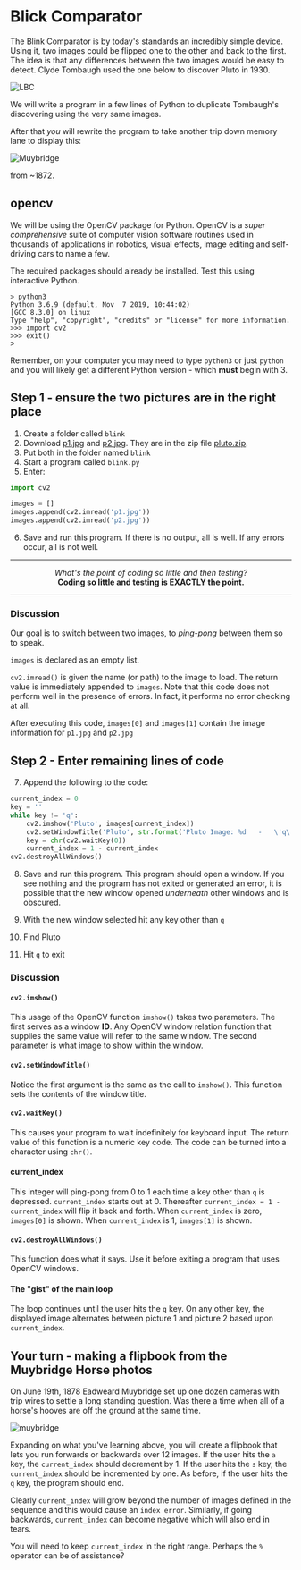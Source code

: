 # Blick Comparator

The Blink Comparator is by today's standards an incredibly simple device. Using it, two images could be flipped one to the other and back to the first. The idea is that any differences between the two images would be easy to detect. Clyde Tombaugh used the one below to discover Pluto in 1930.

![LBC](./Lowell_blink_comparator.jpg)

We will write a program in a few lines of Python to duplicate Tombaugh's discovering using the very same images.

After that *you* will rewrite the program to take another trip down memory lane to display this:

![Muybridge](./Muybridge_horse_gallop_animated_2.gif)

from ~1872.

## opencv

We will be using the OpenCV package for Python. OpenCV is a *super comprehensive* suite of computer vision software routines used in thousands of applications in robotics, visual effects, image editing and self-driving cars to name a few.

The required packages should already be installed. Test this using interactive Python.

```text
> python3
Python 3.6.9 (default, Nov  7 2019, 10:44:02) 
[GCC 8.3.0] on linux
Type "help", "copyright", "credits" or "license" for more information.
>>> import cv2
>>> exit()
>
```

Remember, on your computer you may need to type `python3` or just `python` and you will likely get a different Python version - which **must** begin with 3.

## Step 1 - ensure the two pictures are in the right place

1. Create a folder called `blink`
2. Download [p1.jpg]() and [p2.jpg](). They are in the zip file [pluto.zip]().
3. Put both in the folder named `blink`
4. Start a program called `blink.py`
5. Enter:

```python
import cv2

images = []
images.append(cv2.imread('p1.jpg'))
images.append(cv2.imread('p2.jpg'))
```
6. Save and run this program. If there is no output, all is well. If any errors occur, all is not well.

---
<center>
<i>What's the point of coding so little and then testing?</i>
<br/>
<b>Coding so little and testing is EXACTLY the point.</b>
</center>

---

### Discussion

Our goal is to switch between two images, to *ping-pong* between them so to speak. 

`images` is declared as an empty list.

`cv2.imread()` is given the name (or path) to the image to load. The return value is immediately appended to `images`. Note that this code does not perform well in the presence of errors. In fact, it performs no error checking at all.

After executing this code, `images[0]` and `images[1]` contain the image information for `p1.jpg` and `p2.jpg`

## Step 2 - Enter remaining lines of code

7. Append the following to the code:

```python
current_index = 0
key = ''
while key != 'q':
    cv2.imshow('Pluto', images[current_index])
    cv2.setWindowTitle('Pluto', str.format('Pluto Image: %d   -   \'q\' to quit' % current_index))
    key = chr(cv2.waitKey(0))
    current_index = 1 - current_index
cv2.destroyAllWindows()
```

8. Save and run this program. This program should open a window. If you see nothing and the program has not exited or generated an error, it is possible that the new window opened *underneath* other windows and is obscured.

9. With the new window selected hit any key other than `q`

10. Find Pluto

11. Hit `q` to exit

### Discussion

####  `cv2.imshow()`

This usage of the OpenCV function `imshow()` takes two parameters. The first serves as a window **ID**. Any OpenCV window relation function that supplies the same value will refer to the same window. The second parameter is what image to show within the window.

#### `cv2.setWindowTitle()`

Notice the first argument is the same as the call to `imshow()`. This function sets the contents of the window title.

#### `cv2.waitKey()`

This causes your program to wait indefinitely for keyboard input. The return value of this function is a numeric key code. The code can be turned into a character using `chr()`.

#### current_index

This integer will ping-pong from 0 to 1 each time a key other than `q` is depressed. `current_index` starts out at 0. Thereafter `current_index = 1 - current_index` will flip it back and forth. When `current_index` is zero, `images[0]` is shown. When `current_index` is 1, `images[1]` is shown.

#### `cv2.destroyAllWindows()`

This function does what it says. Use it before exiting a program that uses OpenCV windows.

#### The "gist" of the main loop

The loop continues until the user hits the `q` key. On any other key, the displayed image alternates between picture 1 and picture 2 based upon `current_index`.

## Your turn - making a flipbook from the Muybridge Horse photos

On June 19th, 1878 Eadweard Muybridge set up one dozen cameras with trip wires to settle a long standing question. Was there a time when all of a horse's hooves are off the ground at the same time.

![muybridge](./muybridge.png)

Expanding on what you've learning above, you will create a flipbook that lets you run forwards or backwards over 12 images. If the user hits the `a` key, the `current_index` should decrement by 1. If the user hits the `s` key, the `current_index` should be incremented by one. As before, if the user hits the `q` key, the program should end.

Clearly `current_index` will grow beyond the number of images defined in the sequence and this would cause an `index error`. Similarly, if going backwards, `current_index` can become negative which will also end in tears.

You will need to keep `current_index` in the right range. Perhaps the `%` operator can be of assistance?


